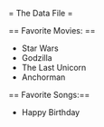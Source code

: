 = The Data File =


== Favorite Movies: ==
* Star Wars
* Godzilla
* The Last Unicorn
* Anchorman



== Favorite Songs:==
* Happy Birthday
